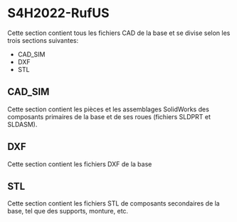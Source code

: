 # S4H2022-RufUS

Cette section contient tous les fichiers CAD de la base et se divise selon les trois sections suivantes:

- CAD_SIM
- DXF
- STL

## CAD_SIM

Cette section contient les pièces et les assemblages SolidWorks des composants primaires de la base et de ses roues (fichiers SLDPRT et SLDASM).

## DXF

Cette section contient les fichiers DXF de la base

## STL

Cette section contient les fichiers STL de composants secondaires de la base, tel que des supports, monture, etc.

